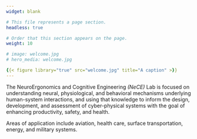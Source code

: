 ```yaml
---
widget: blank

# This file represents a page section.
headless: true

# Order that this section appears on the page.
weight: 10

# image: welcome.jpg
# hero_media: welcome.jpg

{{< figure library="true" src="welcome.jpg" title="A caption" >}}
---
```


The NeuroErgonomics and Cognitive Engineering _(NeCE)_ Lab is focused on understanding neural, physiological, and behavioral mechanisms underlying human-system interactions, and using that knowledge to inform the design, development, and assessment of cyber-physical systems with the goal of enhancing productivity, safety, and health.

Areas of application include aviation, health care, surface transportation, energy, and military systems.
